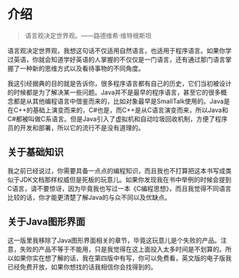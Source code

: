 # 介绍

> 语言观决定世界观。——路德维希·维特根斯坦

语言观决定世界观，我想这句话不仅适用自然语言，也适用于程序语言。如果你学过英语，你就会知道学好英语的人掌握的不仅仅是一门语言，还有通过那门语言掌握了一种新的思维方式以及看待事物的不同角度。

我这引经据典的目的就是告诉你，很多程序语言都有自己的历史，它们当初被设计的时候都是为了解决某一些问题。Java并不是最早的程序语言，甚至它的很多概念都是从其他编程语言中借鉴而来的，比如对象最早是SmallTalk使用的。Java是在C++的基础上演变而来的，C#也是，而C++是从C语言演变而来，所以Java和C#都被叫做C系语言。但是Java引入了虚拟机和自动垃圾回收机制，方便了程序员的开发和部署，所以它的流行不是没有道理的。

## 关于基础知识

我之前已经说过，你需要具备一点点的编程知识，而且我也不打算把这本书写成类似于JDK文档那样权威但是死板的玩意儿。如果你发现我在书中举例的时候会提到C语言，请不要惊讶，因为毕竟我也写过一本《C编程思想》，而且我觉得不同语言比较的话，你才能更清楚了解Java的与众不同以及优缺点。

## 关于Java图形界面

这一版里我移除了Java图形界面相关的章节，毕竟这玩意儿是个失败的产品。注意，失败的产品不等于不能用，只是我觉得在这上面投入太多时间是不划算的。所以如果你实在想了解的话，我在第四版中有写，你可以免费看，英文版的电子版我已经免费开放，如果你想找的话我相信你会找得到的。